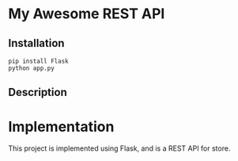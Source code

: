 # My Awesome REST API

## Installation
```
pip install Flask
python app.py
```

## Description


# Implementation

This project is implemented using Flask, and is a REST API for store.

